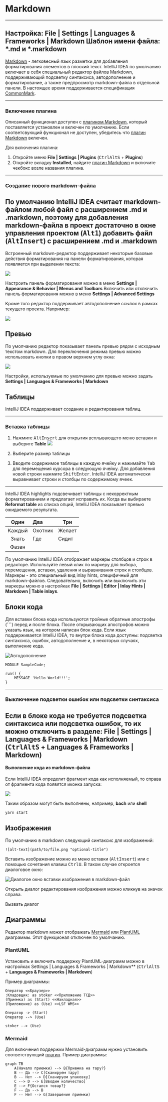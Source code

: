 # Markdown

---
Настройка: **File | Settings | Languages & Frameworks | Markdown**
Шаблон имени файла: ***.md** и ***.markdown**
---

[Markdown](https://daringfireball.net/projects/markdown/) - легковесный язык разметки для добавления форматирования
элементов в плоский текст. IntelliJ IDEA по умолчанию включает в себя специальный редактор файлов Markdown,
поддерживающий подсветку синтаксиса, автодополнение и форматирование, а также предпросмотр markdown-файла в отдельной
панели. В настоящее время поддерживается спецификация [CommonMark](https://commonmark.org/).

---

### Включение плагина

Описанный функционал доступен c [плагином Markdown](https://plugins.jetbrains.com/plugin/7793-markdown), который
поставляется установлен и включен по умолчанию. Если соответсвующий функционал не доступен, убедитесь что
[плагин Markdown](https://plugins.jetbrains.com/plugin/7793-markdown) включен.

Для включения плагина:

1. Откройте меню **File | Settings | Plugins** (<kbd>Ctrl</kbd><kbd>Alt</kbd><kbd>S</kbd> + **Plugins**)
2. Откройте вкладку **Installed**, найдите [плагин Markdown](https://plugins.jetbrains.com/plugin/7793-markdown) и
   включите чекбокс возле названия плагина.

---

### Создание нового markdown-файла

По умолчанию IntelliJ IDEA считает markdown-файлом любой файл с расширением **.md** и **.markdown**, поэтому для
добавления markdown-файла в проект достаточно в окне управления проектом (<kbd>Alt</kbd><kbd>1</kbd>) добавить файл
(<kbd>Alt</kbd><kbd>Insert</kbd>) с расширением **.md** и **.markdown**
---

Встроенный markdown-редактор поддерживает некоторые базовые действия форматирования на панели форматирования, которая
появляется при выделении текста:

![](img/floating-toolbar.png)

Настроить панель форматирования можно в меню **Settings | Appearance & Behavior | Menus and Toolbars**
Включить или отключить панель форматирования можно в меню **Settings | Advanced Settings** 

Кроме того редактор поддерживает автодополнение ссылок в рамках текущего проекта. Например:

![](img/completion.png)

## Превью

По умолчанию редактор показывает панель превью рядом с исходным текстом markdown. Для переключения режима превью можно
использовать кнопки в правом верхнем углу окна:

![](img/preview-mode.png)

Настройки, используемые по умолчанию для превью можно задать **Settings | Languages & Frameworks | Markdown**

## Таблицы

IntelliJ IDEA поддерживает создание и редактирования таблиц.

---

### Вставка таблицы

1. Нажмите <kbd>Alt</kbd><kbd>Insert</kbd> для открытия всплывающего меню вставки и выберите **Table**
   ![](img/insert-popup-table.png)

2. Выберите размер таблицы
3. Вводите содержимое таблицы в каждую ячейку и нажимайте <kbd>Tab</kbd> для перемещения курсора в следующую ячейку. Для
   добавления новой строки нажмите <kbd>Shift</kbd><kbd>Enter</kbd>. IntelliJ IDEA автоматически выравнивает строки и
   столбцы по содержимому ячеек.

---

IntelliJ IDEA highlights подсвечивает таблицы с некорректным форматированием и предлагает исправить их. Когда вы
выбираете **Reformat table** из списка опций, IntelliJ IDEA показывает превью ожидаемого результата.

|  Один  | Два     | Три    |
|:------:|:--------|--------|
| Каждый | Охотник | Желает |
| Знать  | Где     | Сидит  |
| Фазан  |         |        |

По умолчанию IntelliJ IDEA отображает маркеры столбцов и строк в редакторе. Используйте левый клик по маркеру для
выбора, перемещения, вставки, удаления и выравнивания строк и столбцов. Маркеры - это специальный вид inlay hints,
специфичный для markdown-файлов. Следовательно, включить или выключить эти маркеры можно в настройках **File |
Settings | Editor | Inlay Hints | Markdown | Table inlays**.

## Блоки кода

Для вставки блока кода используются тройные обратные апострофы (**\`\`\`**) перед и после блока. После открывающих
апострофов можно указать язык, на котором написан блок кода. Если язык поддерживается IntelliJ IDEA, то внутри блока
кода доступны: подсветка синтаксиса, ошибок, автодополнение и, в некоторых случаях, выполнение кода.

![Автодополнение](img/lsf-autocomp.png)

```Lsf
MODULE SampleCode;

run() {
    MESSAGE 'Hello World!!!';
}
```

---

### Выключение подсветки ошибок или подсветки синтаксиса

Если в блоке кода не требуется подсветка синтаксиса или подсветка ошибок, то их можно отключить в разделе: **File |
Settings | Languages & Frameworks | Markdown** (<kbd>Ctrl</kbd><kbd>Alt</kbd><kbd>S</kbd> + **Languages & Frameworks |
Markdown**)
---

#### Выполнение кода из markdown-файла

Если IntelliJ IDEA определит фрагмент кода как исполняемый, то справа от фрагмента кода появятся иконка запуска:

![](img/gutter-icon.png)

Таким образом могут быть выполнены, например, **bach** или **shell**

```bash
yarn start
```

## Изображения

По умолчанию в markdown следующий синтаксис для изображений:

```
![alt-text](path/to/file.png "optional-title")
```

Вставить изображение можно из меню вставки (<kbd>Alt</kbd><kbd>Insert</kbd>) или с помощью сочетания клавиш 
<kbd>Ctrl</kbd><kbd>U</kbd>. В таком случае откроется диалоговое окно:

![Диалогое окно вставки изображения в markdown-файл](img/image-dialog.png "Диалог вставки изображения")

Открыть диалог редактирования изображения можно кликнув на значок справа.

Вызвать диалог
## Диаграммы

Редактор markdown может отображать [Mermaid](https://mermaid-js.github.io/) или [PlantUML](https://plantuml.com)
диаграммы. Этот функционал отключен по умолчанию.

### PlantUML

Установить и включить поддержку PlantUML-диаграмм можно в настройках Settings | Languages & Frameworks | Markdown**
(<kbd>Ctrl</kbd><kbd>Alt</kbd><kbd>S</kbd> + **Languages & Frameworks | Markdown**)

Пример диаграммы:

```plantuml
Оператор <<Браузер>>
:Кладовщик: as stoker <<Приложение ТСД>>
(Приемка) as (Start) <<Накладная>>
(Приложение) as (Use) <<LSF WMS>>

Оператор -> (Start)
Оператор --> (Use)

stoker --> (Use)
```

### Mermaid

Для включения поддержки Mermaid-диаграмм нужно установить
соответствующий [плагин](https://plugins.jetbrains.com/plugin/20146-mermaid). Пример диаграммы:

```mermaid
graph TB
    A(Начало приемки) --> B{Приемка на тару?}
    B -- Да --> C[Сканируем тару]
    B -- Нет --> D[Сканируем упаковку]
    C --> D --> E[Вводим количество]
    E --> F{Остался товар?}
    F -- Да --> B
    F -- Нет --> G(Завершение приемки)
```
